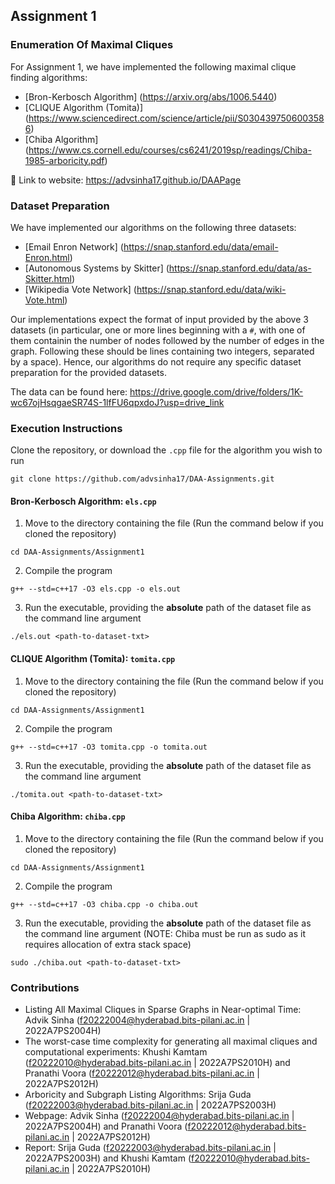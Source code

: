 ## Assignment 1

### Enumeration Of Maximal Cliques

For Assignment 1, we have implemented the following maximal clique finding algorithms:

- [Bron-Kerbosch Algorithm] (https://arxiv.org/abs/1006.5440)
- [CLIQUE Algorithm (Tomita)] (https://www.sciencedirect.com/science/article/pii/S0304397506003586)
- [Chiba Algorithm] (https://www.cs.cornell.edu/courses/cs6241/2019sp/readings/Chiba-1985-arboricity.pdf)

🔗 Link to website: https://advsinha17.github.io/DAAPage

### Dataset Preparation

We have implemented our algorithms on the following three datasets:

- [Email Enron Network] (https://snap.stanford.edu/data/email-Enron.html)
- [Autonomous Systems by Skitter] (https://snap.stanford.edu/data/as-Skitter.html)
- [Wikipedia Vote Network] (https://snap.stanford.edu/data/wiki-Vote.html)

Our implementations expect the format of input provided by the above 3 datasets (in particular, one or more lines beginning with a `#`, with one of them containin the number of nodes followed by the number of edges in the graph. Following these should be lines containing two integers, separated by a space). Hence, our algorithms do not require any specific dataset preparation for the provided datasets.

The data can be found here: https://drive.google.com/drive/folders/1K-wc67ojHsqgaeSR74S-1lfFU6qpxdoJ?usp=drive_link

### Execution Instructions

Clone the repository, or download the `.cpp` file for the algorithm you wish to run

```
git clone https://github.com/advsinha17/DAA-Assignments.git
```

#### Bron-Kerbosch Algorithm: `els.cpp`

1. Move to the directory containing the file (Run the command below if you cloned the repository)

```
cd DAA-Assignments/Assignment1
```

2. Compile the program

```
g++ --std=c++17 -O3 els.cpp -o els.out
```

3. Run the executable, providing the **absolute** path of the dataset file as the command line argument

```
./els.out <path-to-dataset-txt>
```

#### CLIQUE Algorithm (Tomita): `tomita.cpp`

1. Move to the directory containing the file (Run the command below if you cloned the repository)

```
cd DAA-Assignments/Assignment1
```

2. Compile the program

```
g++ --std=c++17 -O3 tomita.cpp -o tomita.out
```

3. Run the executable, providing the **absolute** path of the dataset file as the command line argument

```
./tomita.out <path-to-dataset-txt>
```

#### Chiba Algorithm: `chiba.cpp`

1. Move to the directory containing the file (Run the command below if you cloned the repository)

```
cd DAA-Assignments/Assignment1
```

2. Compile the program

```
g++ --std=c++17 -O3 chiba.cpp -o chiba.out
```

3. Run the executable, providing the **absolute** path of the dataset file as the command line argument (NOTE: Chiba must be run as sudo as it requires allocation of extra stack space)

```
sudo ./chiba.out <path-to-dataset-txt>
```

### Contributions

- Listing All Maximal Cliques in Sparse Graphs in Near-optimal Time: Advik Sinha (f20222004@hyderabad.bits-pilani.ac.in | 2022A7PS2004H)
- The worst-case time complexity for generating all maximal cliques and computational experiments: Khushi Kamtam (f20222010@hyderabad.bits-pilani.ac.in | 2022A7PS2010H) and Pranathi Voora (f20222012@hyderabad.bits-pilani.ac.in | 2022A7PS2012H)
- Arboricity and Subgraph Listing Algorithms: Srija Guda (f20222003@hyderabad.bits-pilani.ac.in | 2022A7PS2003H)
- Webpage: Advik Sinha (f20222004@hyderabad.bits-pilani.ac.in | 2022A7PS2004H) and Pranathi Voora (f20222012@hyderabad.bits-pilani.ac.in | 2022A7PS2012H)
- Report: Srija Guda (f20222003@hyderabad.bits-pilani.ac.in | 2022A7PS2003H) and Khushi Kamtam (f20222010@hyderabad.bits-pilani.ac.in | 2022A7PS2010H)

